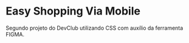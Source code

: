 # Easy Shopping Via Mobile
Segundo projeto do DevClub utilizando CSS com auxílio da ferramenta FIGMA.
